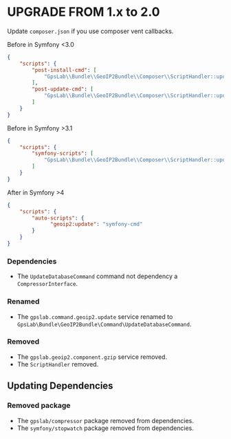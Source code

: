 UPGRADE FROM 1.x to 2.0
=======================

Update `composer.json` if you use composer vent callbacks.

Before in Symfony <3.0

```json
{
    "scripts": {
        "post-install-cmd": [
            "GpsLab\\Bundle\\GeoIP2Bundle\\Composer\\ScriptHandler::updateDatabase"
        ],
        "post-update-cmd": [
            "GpsLab\\Bundle\\GeoIP2Bundle\\Composer\\ScriptHandler::updateDatabase"
        ]
    }
}
```

Before in Symfony >3.1

```json
{
    "scripts": {
        "symfony-scripts": [
            "GpsLab\\Bundle\\GeoIP2Bundle\\Composer\\ScriptHandler::updateDatabase"
        ]
    }
}
```

After in Symfony >4

```json
{
    "scripts": {
        "auto-scripts": {
              "geoip2:update": "symfony-cmd"
        }
    }
}
```

### Dependencies

 * The `UpdateDatabaseCommand` command not dependency a `CompressorInterface`.

### Renamed


 * The `gpslab.command.geoip2.update` service renamed to `GpsLab\Bundle\GeoIP2Bundle\Command\UpdateDatabaseCommand`.

### Removed

 * The `gpslab.geoip2.component.gzip` service removed.
 * The `ScriptHandler` removed.

Updating Dependencies
---------------------

### Removed package

 * The `gpslab/compressor` package removed from dependencies.
 * The `symfony/stopwatch` package removed from dependencies.
